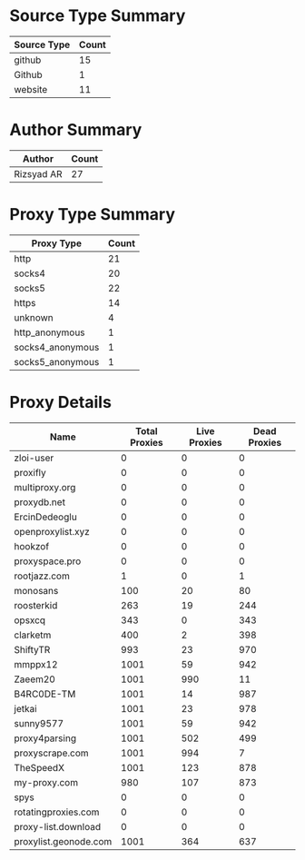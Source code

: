 # Source Type Summary

| Source Type | Count |
|-------------|-------|
| github | 15 |
| Github | 1 |
| website | 11 |


# Author Summary

| Author | Count |
|--------|-------|
| Rizsyad AR | 27 |


# Proxy Type Summary

| Proxy Type | Count |
|------------|-------|
| http | 21 |
| socks4 | 20 |
| socks5 | 22 |
| https | 14 |
| unknown | 4 |
| http_anonymous | 1 |
| socks4_anonymous | 1 |
| socks5_anonymous | 1 |


# Proxy Details

| Name | Total Proxies | Live Proxies | Dead Proxies |
|------|---------------|--------------|---------------|
| zloi-user | 0 | 0 | 0 |
| proxifly | 0 | 0 | 0 |
| multiproxy.org | 0 | 0 | 0 |
| proxydb.net | 0 | 0 | 0 |
| ErcinDedeoglu | 0 | 0 | 0 |
| openproxylist.xyz | 0 | 0 | 0 |
| hookzof | 0 | 0 | 0 |
| proxyspace.pro | 0 | 0 | 0 |
| rootjazz.com | 1 | 0 | 1 |
| monosans | 100 | 20 | 80 |
| roosterkid | 263 | 19 | 244 |
| opsxcq | 343 | 0 | 343 |
| clarketm | 400 | 2 | 398 |
| ShiftyTR | 993 | 23 | 970 |
| mmppx12 | 1001 | 59 | 942 |
| Zaeem20 | 1001 | 990 | 11 |
| B4RC0DE-TM | 1001 | 14 | 987 |
| jetkai | 1001 | 23 | 978 |
| sunny9577 | 1001 | 59 | 942 |
| proxy4parsing | 1001 | 502 | 499 |
| proxyscrape.com | 1001 | 994 | 7 |
| TheSpeedX | 1001 | 123 | 878 |
| my-proxy.com | 980 | 107 | 873 |
| spys | 0 | 0 | 0 |
| rotatingproxies.com | 0 | 0 | 0 |
| proxy-list.download | 0 | 0 | 0 |
| proxylist.geonode.com | 1001 | 364 | 637 |
